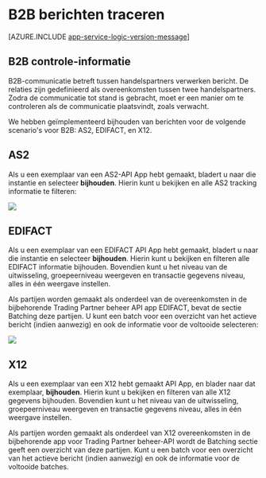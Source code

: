 <properties 
   pageTitle="B2B berichten in uw apps logica in Azure App-Service traceren | Microsoft Azure" 
   description="In dit onderwerp worden de tracking van de B2B verwerking" 
   services="logic-apps" 
   documentationCenter=".net,nodejs,java" 
   authors="rajram" 
   manager="erikre" 
   editor=""/>

<tags
   ms.service="logic-apps"
   ms.devlang="multiple"
   ms.topic="article"
   ms.tgt_pltfrm="na"
   ms.workload="integration" 
   ms.date="04/20/2016"
   ms.author="rajram"/>


# <a name="track-b2b-messages"></a>B2B berichten traceren

[AZURE.INCLUDE [app-service-logic-version-message](../../includes/app-service-logic-version-message.md)]

## <a name="b2b-tracking-information"></a>B2B controle-informatie
B2B-communicatie betreft tussen handelspartners verwerken bericht. De relaties zijn gedefinieerd als overeenkomsten tussen twee handelspartners. Zodra de communicatie tot stand is gebracht, moet er een manier om te controleren als de communicatie plaatsvindt, zoals verwacht. 

We hebben geïmplementeerd bijhouden van berichten voor de volgende scenario's voor B2B: AS2, EDIFACT, en X12.

## <a name="as2"></a>AS2
Als u een exemplaar van een AS2-API App hebt gemaakt, bladert u naar die instantie en selecteer **bijhouden**. Hierin kunt u bekijken en alle AS2 tracking informatie te filteren:  

![][1]  

## <a name="edifact"></a>EDIFACT
Als u een exemplaar van een EDIFACT API App hebt gemaakt, bladert u naar die instantie en selecteer **bijhouden**. Hierin kunt u bekijken en filteren alle EDIFACT informatie bijhouden. Bovendien kunt u het niveau van de uitwisseling, groepeerniveau weergeven en transactie gegevens niveau, alles in één weergave instellen. 

Als partijen worden gemaakt als onderdeel van de overeenkomsten in de bijbehorende Trading Partner beheer API app EDIFACT, bevat de sectie Batching deze partijen. U kunt een batch voor een overzicht van het actieve bericht (indien aanwezig) en ook de informatie voor de voltooide selecteren:  

![][2]      

## <a name="x12"></a>X12
Als u een exemplaar van een X12 hebt gemaakt API App, en blader naar dat exemplaar, **bijhouden**. Hierin kunt u bekijken en filteren van alle X12 gegevens bijhouden. Bovendien kunt u het niveau van de uitwisseling, groepeerniveau weergeven en transactie gegevens niveau, alles in één weergave instellen.

Als partijen worden gemaakt als onderdeel van X12 overeenkomsten in de bijbehorende app voor Trading Partner beheer-API wordt de Batching sectie geeft een overzicht van deze partijen. Kunt u een batch voor een overzicht van het actieve bericht (indien aanwezig) en ook de informatie voor de voltooide batches.

<!--Image references-->
[1]: ./media/app-service-logic-track-b2b-messages/AS2Tracking.png
[2]: ./media/app-service-logic-track-b2b-messages/EDIFACTTracking.png
